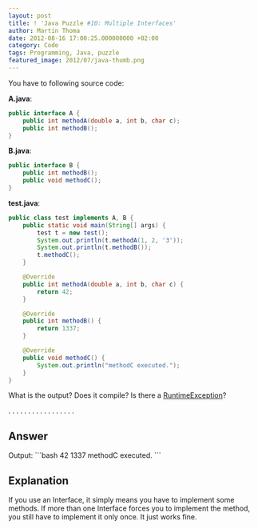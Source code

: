 ```yaml
---
layout: post
title: ! 'Java Puzzle #10: Multiple Interfaces'
author: Martin Thoma
date: 2012-08-16 17:00:25.000000000 +02:00
category: Code
tags: Programming, Java, puzzle
featured_image: 2012/07/java-thumb.png
---
```

You have to following source code:

<strong>A.java</strong>:
```java
public interface A {
    public int methodA(double a, int b, char c);
    public int methodB();
}
```

<strong>B.java</strong>:
```java
public interface B {
    public int methodB();
    public void methodC();
}
```

<strong>test.java</strong>:
```java
public class test implements A, B {
    public static void main(String[] args) {
        test t = new test();
        System.out.println(t.methodA(1, 2, '3'));
        System.out.println(t.methodB());
        t.methodC();
    }

    @Override
    public int methodA(double a, int b, char c) {
        return 42;
    }

    @Override
    public int methodB() {
        return 1337;
    }

    @Override
    public void methodC() {
        System.out.println("methodC executed.");
    }
}
```

What is the output? Does it compile? Is there a <a href="http://docs.oracle.com/javase/7/docs/api/java/lang/RuntimeException.html">RuntimeException</a>?

.
.
.
.
.
.
.
.
.
.
.
.
.
.
.
.
.

<h2>Answer</h2>
Output:
```bash
42
1337
methodC executed.
```

<h2>Explanation</h2>
If you use an Interface, it simply means you have to implement some methods. If more than one Interface forces you to implement the method, you still have to implement it only once. It just works fine.
